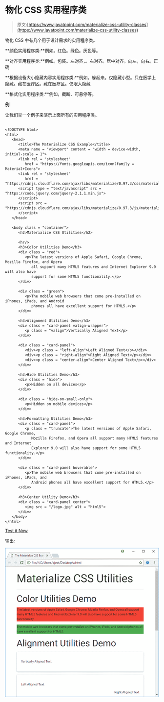 # 物化 CSS 实用程序类

> 原文:[https://www.javatpoint.com/materialize-css-utility-classes](https://www.javatpoint.com/materialize-css-utility-classes)

物化 CSS 中有几个用于设计需求的实用程序类。

**颜色实用程序类:**例如。红色。绿色。灰色等。

**对齐实用程序类:**例如。包装。左对齐，。右对齐。居中对齐。向左，向右。正确

**根据设备大小隐藏内容实用程序类:**例如。躲起来。仅隐藏小型。只在医学上隐藏。藏在医疗区。藏在医疗区。仅限大隐藏

**格式化实用程序类:**例如，截断、可悬停等。

**例**

让我们举一个例子来演示上面所有的实用程序类。

```

<!DOCTYPE html>
<html>
   <head>
      <title>The Materialize CSS Example</title>
      <meta name = "viewport" content = "width = device-width, initial-scale = 1">      
      <link rel = "stylesheet"
         href = "https://fonts.googleapis.com/icon?family = Material+Icons">
      <link rel = "stylesheet"
         href = "https://cdnjs.cloudflare.com/ajax/libs/materialize/0.97.3/css/materialize.min.css">
      <script type = "text/javascript" src = "https://code.jquery.com/jquery-2.1.1.min.js">
      </script>           
      <script src = "https://cdnjs.cloudflare.com/ajax/libs/materialize/0.97.3/js/materialize.min.js">
      </script>             
   </head>

   <body class = "container"> 
      <h2>Materialize CSS Utilities</h2>

      <hr/>
      <h3>Color Utilities Demo</h3>
      <div class = "red">
         <p>The latest versions of Apple Safari, Google Chrome, Mozilla Firefox, and Opera 
            all support many HTML5 features and Internet Explorer 9.0 will also have
            support for some HTML5 functionality.</p>
      </div>

      <div class = "green">
         <p>The mobile web browsers that come pre-installed on iPhones, iPads, and Android
            phones all have excellent support for HTML5.</p>
      </div>

      <h3>Alignment Utilities Demo</h3>
      <div class = "card-panel valign-wrapper">
         <p class = "valign">Vertically Aligned Text</p>
      </div>

      <div class = "card-panel">
         <div><p class = "left-align">Left Aligned Text</p></div>
         <div><p class = "right-align">Right Aligned Text</p></div>
         <div><p class = "center-align">Center Aligned Text</p></div>
      </div>

      <h3>Hide Utilities Demo</h3>
      <div class = "hide">
         <p>Hidden on all devices</p>
      </div>

      <div class = "hide-on-small-only">
         <p>Hidden on mobile devices</p>
      </div>

      <h3>Formatting Utilities Demo</h3>
      <div class = "card-panel">
         <p class = "truncate">The latest versions of Apple Safari, Google Chrome,
            Mozilla Firefox, and Opera all support many HTML5 features and Internet
            Explorer 9.0 will also have support for some HTML5 functionality.</p>
      </div>

      <div class = "card-panel hoverable">
         <p>The mobile web browsers that come pre-installed on iPhones, iPads, and
            Android phones all have excellent support for HTML5.</p>
      </div>

      <h3>Center Utility Demo</h3>
      <div class = "card-panel center">
         <img src = "/logo.jpg" alt = "html5">           
      </div>
   </body>
</html>

```

[Test it Now](https://www.javatpoint.com/oprweb/test.jsp?filename=materializecssutilityclasses1)

输出:

![Materialize Utility Classes 1](img/031a81c50f881549787a2d57cec2716e.png)